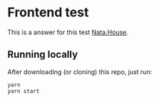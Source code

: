 # Frontend test
This is a answer for this test [Nata.House](./nh-fronent-test.md).

## Running locally
After downloading (or cloning) this repo, just run:
```
yarn
yarn start
```